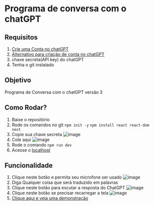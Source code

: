 # Programa de conversa com o chatGPT

## Requisitos

1. [Crie uma Conta no chatGPT](https://openai.com/)
2. [Alternativo para criação de conta no chatGPT](https://platform.openai.com/)
3. chave secreta(API key) do chatGPT
4. Tenha o git instalado

## Objetivo

  Programa de Conversa com o chatGPT versão 3
  
## Como Rodar?

1. Baixe o repositório
2. Rode os comandos no git `npm init -y` `npm install react react-dom next`
3. Copie sua chave secreta
![image](https://user-images.githubusercontent.com/92820414/232230635-209a6f86-bf01-42e9-8f4b-a501a7a80fe5.png)
4. Cole aqui ![image](https://user-images.githubusercontent.com/92820414/232230704-cdbbcafb-c650-4b12-b9c2-db106e9dc458.png)
5. Rode o comando `npm run dev`
6. Acesse o [localhost](http://localhost:3000/)

## Funcionalidade

1. Clique neste botão e permita seu microfone ser usado ![image](https://user-images.githubusercontent.com/92820414/232230871-6452c47f-4ce4-495d-9de7-39356f2c4d84.png)
2. Diga Qualquer coisa que será traduzido em palavras
3. Clique neste botão para escutar a resposta do ChatGPT ![image](https://user-images.githubusercontent.com/92820414/232230965-1046f445-5cdc-49cd-b9e7-81c1fdfc91b3.png)
4. Clique neste botão se precisar recarregar a tela ![image](https://user-images.githubusercontent.com/92820414/232230986-2df5cb01-a82c-4cbf-87b6-54646403c7fb.png)
5. [Clique aqui e veja uma demonstração](https://www.loom.com/share/abf4daed72b44c4985f784c583eaafed)
